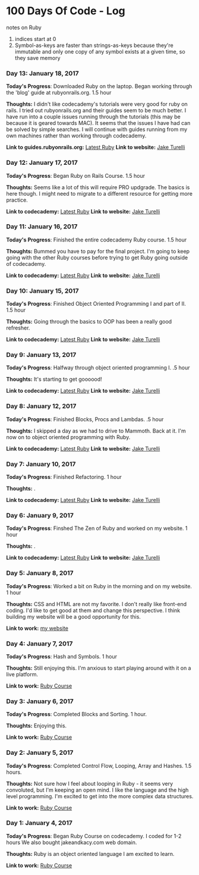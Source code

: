 # 100 Days Of Code - Log

notes on Ruby

1. indices start at 0
2. Symbol-as-keys are faster than strings-as-keys because they're immutable and only one copy of any symbol exists at a given time, so they save memory



### Day 13: January 18, 2017

**Today's Progress**: Downloaded Ruby on the laptop. Began working through the 'blog' guide at rubyonrails.org. 1.5 hour

**Thoughts:** I didn't like codecademy's tutorials were very good for ruby on rails. I tried out rubyonrails.org and their guides seem to be much better. I have run into a couple issues running through the tutorials (this may be because it is geared towards MAC). It seems that the issues I have had can be solved by simple searches. I will continue with guides running from my own machines rather than working through codecademy. 

**Link to guides.rubyonrails.org:** [Latest Ruby](http://guides.rubyonrails.org/getting_started.html)
**Link to website:** [Jake Turelli](https://www.jaketurelli.com)


### Day 12: January 17, 2017

**Today's Progress**: Began Ruby on Rails Course. 1.5 hour

**Thoughts:** Seems like a lot of this will require PRO updgrade. The basics is here though. I might need to migrate to a different resource for getting more practice. 

**Link to codecademy:** [Latest Ruby](https://www.codecademy.com/courses/learn-rails/lessons/one-model/exercises/one-model-view)
**Link to website:** [Jake Turelli](https://www.jaketurelli.com)



### Day 11: January 16, 2017

**Today's Progress**: Finished the entire codecademy Ruby course. 1.5 hour

**Thoughts:** Bummed you have to pay for the final project. I'm going to keep going with the other Ruby courses before trying to get Ruby going outside of codecademy. 

**Link to codecademy:** [Latest Ruby](https://www.codecademy.com/courses/learn-rails/lessons/start/exercises/start-hello-rails?action=lesson_resume)
**Link to website:** [Jake Turelli](https://www.jaketurelli.com)



### Day 10: January 15, 2017

**Today's Progress**: Finished Object Oriented Programming I and part of II. 1.5 hour

**Thoughts:** Going through the basics to OOP has been a really good refresher. 

**Link to codecademy:** [Latest Ruby](https://www.codecademy.com/courses/ruby-beginner-en-zfe3o/1/2?curriculum_id=5059f8619189a5000201fbcb)
**Link to website:** [Jake Turelli](https://www.jaketurelli.com)



### Day 9: January 13, 2017

**Today's Progress**: Halfway through object oriented programming I. .5 hour

**Thoughts:** It's starting to get goooood! 

**Link to codecademy:** [Latest Ruby](https://www.codecademy.com/courses/ruby-beginner-en-MFiQ6/2/2?curriculum_id=5059f8619189a5000201fbcb)
**Link to website:** [Jake Turelli](https://www.jaketurelli.com)


### Day 8: January 12, 2017

**Today's Progress**: Finished Blocks, Procs and Lambdas. .5 hour

**Thoughts:** I skipped a day as we had to drive to Mammoth. Back at it. I'm now on to object oriented programming with Ruby. 

**Link to codecademy:** [Latest Ruby](https://www.codecademy.com/courses/ruby-beginner-en-MFiQ6/0/1?curriculum_id=5059f8619189a5000201fbcb)
**Link to website:** [Jake Turelli](https://www.jaketurelli.com)


### Day 7: January 10, 2017

**Today's Progress**: Finished Refactoring. 1 hour

**Thoughts:** . 

**Link to codecademy:** [Latest Ruby](https://www.codecademy.com/courses/ruby-beginner-en-L3ZCI/2/2?curriculum_id=5059f8619189a5000201fbcb)
**Link to website:** [Jake Turelli](https://www.jaketurelli.com)


### Day 6: January 9, 2017

**Today's Progress**: Finshed The Zen of Ruby and worked on my website. 1 hour

**Thoughts:** . 

**Link to codecademy:** [Latest Ruby](https://www.codecademy.com/courses/ruby-beginner-en-Zjd2y/0/1?curriculum_id=5059f8619189a5000201fbcb)
**Link to website:** [Jake Turelli](https://www.jaketurelli.com)


### Day 5: January 8, 2017

**Today's Progress**: Worked a bit on Ruby in the morning and on my website. 1 hour

**Thoughts:** CSS and HTML are not my favorite. I don't really like front-end coding. I'd like to get good at them and change this perspective. I think building my website will be a good opportunity for this. 

**Link to work:** [my website](https://www.jaketurelli.com)


### Day 4: January 7, 2017

**Today's Progress**: Hash and Symbols. 1 hour

**Thoughts:** Still enjoying this. I'm anxious to start playing around with it on a live platform. 

**Link to work:** [Ruby Course](https://www.codecademy.com/courses/ruby-beginner-en-1o8Mb/0/1?curriculum_id=5059f8619189a5000201fbcb)


### Day 3: January 6, 2017

**Today's Progress**: Completed Blocks and Sorting. 1 hour. 

**Thoughts:** Enjoying this. 

**Link to work:** [Ruby Course](https://www.codecademy.com/courses/ruby-beginner-en-Qn7Qw/0/1?curriculum_id=5059f8619189a5000201fbcb)

### Day 2: January 5, 2017

**Today's Progress**: Completed Control Flow, Looping, Array and Hashes. 1.5 hours. 

**Thoughts:** Not sure how I feel about looping in Ruby - it seems very convoluted, but I'm keeping an open mind. I like the language and the high level programming. I'm excited to get into the more complex data structures. 

**Link to work:** [Ruby Course](https://www.codecademy.com/courses/ruby-beginner-en-ET4bU/0/1?curriculum_id=5059f8619189a5000201fbcb)

### Day 1: January 4, 2017

**Today's Progress**: Began Ruby Course on codecademy. I coded for 1-2 hours
We also bought jakeandkacy.com web domain.

**Thoughts:** Ruby is an object oriented language I am excited to learn.

**Link to work:** [Ruby Course](https://www.codecademy.com/courses/ruby-beginner-en-JdNDe/0/1?curriculum_id=5059f8619189a5000201fbcb)


